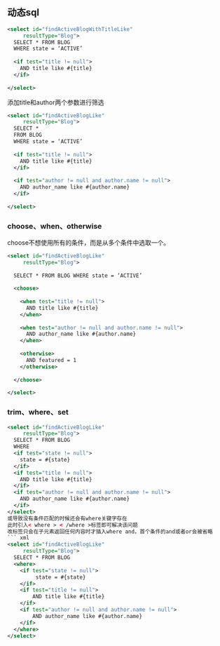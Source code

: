 ## 动态sql
```xml
<select id="findActiveBlogWithTitleLike"
     resultType="Blog">
  SELECT * FROM BLOG
  WHERE state = ‘ACTIVE’
  
  <if test="title != null">
    AND title like #{title}
  </if>
  
</select>
```

添加title和author两个参数进行筛选
```xml
<select id="findActiveBlogLike"
     resultType="Blog">
  SELECT * 
  FROM BLOG 
  WHERE state = ‘ACTIVE’
  
  <if test="title != null">
    AND title like #{title}
  </if>
  
  <if test="author != null and author.name != null">
    AND author_name like #{author.name}
  </if>
  
</select>
```

### choose、when、otherwise
choose不想使用所有的条件，而是从多个条件中选取一个。
```xml
<select id="findActiveBlogLike"
     resultType="Blog">
     
  SELECT * FROM BLOG WHERE state = ‘ACTIVE’
  
  <choose>
  
    <when test="title != null">
      AND title like #{title}
    </when>
    
    <when test="author != null and author.name != null">
      AND author_name like #{author.name}
    </when>
    
    <otherwise>
      AND featured = 1
    </otherwise>
    
  </choose>
  
</select>
```

### trim、where、set
```xml
<select id="findActiveBlogLike"
     resultType="Blog">
  SELECT * FROM BLOG
  WHERE
  <if test="state != null">
    state = #{state}
  </if>
  <if test="title != null">
    AND title like #{title}
  </if>
  <if test="author != null and author.name != null">
    AND author_name like #{author.name}
  </if>
</select>
或导致没有条件匹配的时候还会有where关键字存在
此时引入< where > < /where >标签即可解决该问题
改标签只会在子元素返回任何内容时才插入where and，首个条件的and或者or会被省略
``` xml
<select id="findActiveBlogLike"
     resultType="Blog">
  SELECT * FROM BLOG
  <where>
    <if test="state != null">
         state = #{state}
    </if>
    <if test="title != null">
        AND title like #{title}
    </if>
    <if test="author != null and author.name != null">
        AND author_name like #{author.name}
    </if>
  </where>
</select>
```
